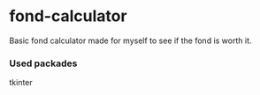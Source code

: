 # fond-calculator

Basic fond calculator made for myself to see if the fond is worth it.

### Used packades
tkinter